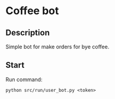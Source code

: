 # Coffee bot

## Description
Simple bot for make orders for bye coffee.

## Start
Run command:
```
python src/run/user_bot.py <token>
```